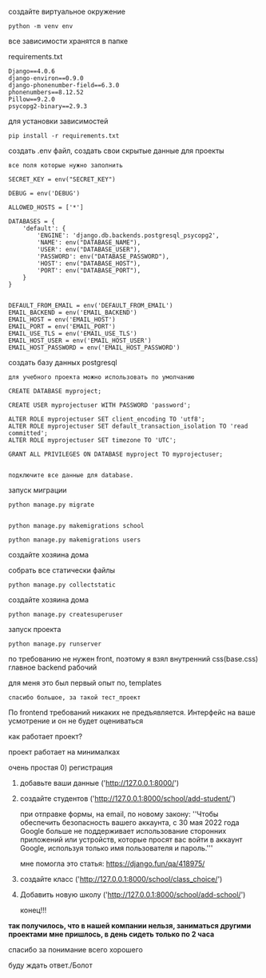 создайте виртуальное окружение

    python -m venv env
    

все зависимости хранятся в папке 

requirements.txt

    Django==4.0.6
    django-environ==0.9.0
    django-phonenumber-field==6.3.0
    phonenumbers==8.12.52
    Pillow==9.2.0
    psycopg2-binary==2.9.3


для установки зависимостей

    pip install -r requirements.txt

создать .env файл, создать свои скрытые данные для проекты

    все поля которые нужно заполнить

    SECRET_KEY = env("SECRET_KEY")
    
    DEBUG = env('DEBUG')
    
    ALLOWED_HOSTS = ['*']
    
    DATABASES = {
        'default': {
            'ENGINE': 'django.db.backends.postgresql_psycopg2',
            'NAME': env("DATABASE_NAME"),
            'USER': env("DATABASE_USER"),
            'PASSWORD': env("DATABASE_PASSWORD"),
            'HOST': env("DATABASE_HOST"),
            'PORT': env("DATABASE_PORT"),
        }
    }
    
        
    DEFAULT_FROM_EMAIL = env('DEFAULT_FROM_EMAIL')
    EMAIL_BACKEND = env('EMAIL_BACKEND')
    EMAIL_HOST = env('EMAIL_HOST')
    EMAIL_PORT = env('EMAIL_PORT')
    EMAIL_USE_TLS = env('EMAIL_USE_TLS')
    EMAIL_HOST_USER = env('EMAIL_HOST_USER')
    EMAIL_HOST_PASSWORD = env('EMAIL_HOST_PASSWORD')


создать базу данных postgresql
    
    для учебного проекта можно использовать по умолчанию
    
    CREATE DATABASE myproject;
    
    CREATE USER myprojectuser WITH PASSWORD 'password';

    ALTER ROLE myprojectuser SET client_encoding TO 'utf8';
    ALTER ROLE myprojectuser SET default_transaction_isolation TO 'read committed';
    ALTER ROLE myprojectuser SET timezone TO 'UTC';
    
    GRANT ALL PRIVILEGES ON DATABASE myproject TO myprojectuser;

    
    подключите все данные для database.
    
запуск миграции
    
    python manage.py migrate


    python manage.py makemigrations school
    
    python manage.py makemigrations users

создайте хозяина дома

собрать все статически файлы

    python manage.py collectstatic

создайте хозяина дома

    python manage.py createsuperuser


запуск проекта
    
    python manage.py runserver
по требованию не нужен front, поэтому я взял внутренний css(base.css)
главное backend рабочий

для меня это был первый опыт по, templates

    спасибо большое, за такой тест_проект

По frontend требований никаких не предъявляется. Интерфейс на ваше усмотрение и он не будет оцениваться


как работает проект?

проект работает на минималках

очень простая
0) регистрация
1) добавьте ваши данные ('http://127.0.0.1:8000/')
2) создайте студентов ('http://127.0.0.1:8000/school/add-student/')
    
    при отправке формы, на email, по новому закону:
    ''Чтобы обеспечить безопасность вашего аккаунта, с 30 мая 2022 года Google больше не поддерживает использование сторонних приложений или устройств, которые просят вас войти в аккаунт Google, используя только имя пользователя и пароль.'''
    

    мне помогла это статья: https://django.fun/qa/418975/


4) создайте класс ('http://127.0.0.1:8000/school/class_choice/')
4) Добавить новую школу ('http://127.0.0.1:8000/school/add-school/')

    конец!!!


**так получилось, что в нашей компании нельзя, заниматься другими проектами**
**мне пришлось, в день сидеть только по 2 часа**

спасибо за понимание 
всего хорошего

буду ждать ответ./Болот